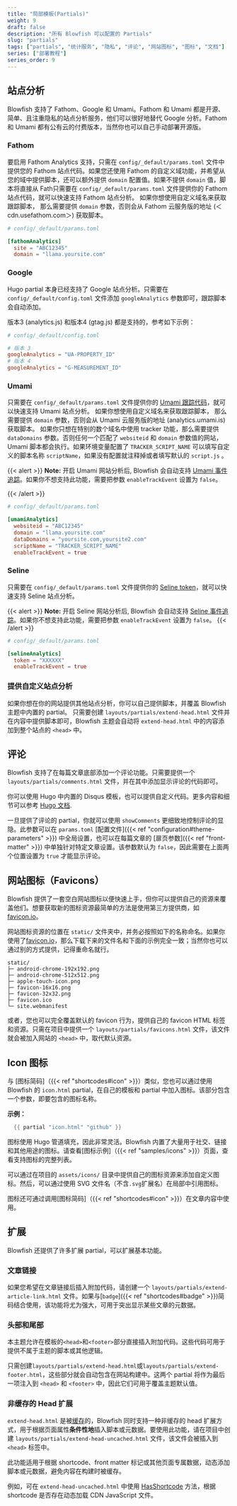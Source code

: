 ```yaml
---
title: "局部模板(Partials)"
weight: 9
draft: false
description: "所有 Blowfish 可以配置的 Partials"
slug: "partials"
tags: ["partials", "统计服务", "隐私", "评论", "网站图标", "图标", "文档"]
series: ["部署教程"]
series_order: 9
---
```


## 站点分析

Blowfish 支持了 Fathom、Google 和 Umami。Fathom 和 Umami 都是开源、简单、且注重隐私的站点分析服务，他们可以很好地替代 Google 分析。Fathom 和 Umami 都有公有云的付费版本，当然你也可以自己手动部署开源版。

### Fathom

要启用 Fathom Analytics 支持，只需在 `config/_default/params.toml` 文件中提供您的 Fathom 站点代码。如果您还使用 Fathom 的自定义域功能，并希望从您的域中提供脚本，还可以额外提供 `domain` 配置值。如果不提供 `domain` 值，脚本将直接从 Fath只需要在 `config/_default/params.toml` 文件提供你的 Fathom 站点代码，就可以快速支持 Fathom 站点分析。
如果你想使用自定义域名来获取跟踪脚本， 那么需要提供 `domain` 参数，否则会从 Fathom 云服务版的地址 (＜cdn.usefathom.com＞) 获取脚本。

```toml
# config/_default/params.toml

[fathomAnalytics]
  site = "ABC12345"
  domain = "llama.yoursite.com"
```

### Google

Hugo partial 本身已经支持了 Google 站点分析。只需要在 `config/_default/config.toml` 文件添加 `googleAnalytics` 参数即可，跟踪脚本会自动添加。

版本3 (analytics.js) 和版本4 (gtag.js) 都是支持的，参考如下示例：

```toml
# config/_default/config.toml

# 版本 3
googleAnalytics = "UA-PROPERTY_ID"
# 版本 4
googleAnalytics = "G-MEASUREMENT_ID"
```

### Umami

只需要在 `config/_default/params.toml` 文件提供你的 [Umami 跟踪代码](https://umami.is/docs/collect-data)，就可以快速支持 Umami 站点分析。
如果你想使用自定义域名来获取跟踪脚本， 那么需要提供 `domain` 参数，否则会从 Umami 云服务版的地址 (analytics.umami.is) 获取脚本。
如果你只想在特别的数个域名中使用 tracker 功能，那么需要提供 `dataDomains` 参数。否则任何一个匹配了 `websiteid` 和 `domain` 参数值的网站，Umami 脚本都会执行。如果环境变量配置了 `TRACKER_SCRIPT_NAME` 可以填写自定义的脚本名称 `scriptName`，如果没有配置就注释掉或者填写默认的 `script.js` 。

{{< alert >}}
**Note:** 开启 Umami 网站分析后, Blowfish 会自动支持 [Umami 事件追踪](https://umami.is/docs/track-events)。如果你不想支持此功能，需要把参数 `enableTrackEvent` 设置为 `false`。

{{< /alert >}}

```toml
# config/_default/params.toml

[umamiAnalytics]
  websiteid = "ABC12345"
  domain = "llama.yoursite.com"
  dataDomains = "yoursite.com,yoursite2.com"
  scriptName = "TRACKER_SCRIPT_NAME"
  enableTrackEvent = true
```

### Seline

只需要在 `config/_default/params.toml` 文件提供你的 [Seline token](https://seline.so/docs/install-seline)，就可以快速支持 Seline 站点分析。

{{< alert >}}
**Note:** 开启 Seline 网站分析后, Blowfish 会自动支持 [Seline 事件追踪](https://seline.so/docs/custom-events)。如果你不想支持此功能，需要把参数 `enableTrackEvent` 设置为 `false`。
{{< /alert >}}

```toml
# config/_default/params.toml

[selineAnalytics]
  token = "XXXXXX"
  enableTrackEvent = true
```

### 提供自定义站点分析

如果你想在你的网站提供其他站点分析，你可以自己提供脚本，并覆盖 Blowfish 主题中内置的 partial。
只需要创建 `layouts/partials/extend-head.html` 文件并在内容中提供脚本即可，Blowfish 主题会自动将 `extend-head.html` 中的内容添加到整个站点的 `<head>` 中。

## 评论

Blowfish 支持了在每篇文章底部添加一个评论功能。只需要提供一个 `layouts/partials/comments.html` 文件，并在其中添加显示评论的代码即可。

你可以使用 Hugo 中内置的 Disqus 模板，也可以提供自定义代码。更多内容和细节可以参考 [Hugo 文档](https://gohugo.io/content-management/comments/).

一旦提供了评论的 partial，你就可以使用 `showComments` 更细致地控制评论的显隐。此参数可以在 `params.toml` [配置文件]({{< ref "configuration#theme-parameters" >}}) 中全局设置，也可以在每篇文章的 [扉页参数]({{< ref "front-matter" >}}) 中单独针对特定文章设置。该参数默认为  `false`，因此需要在上面两个位置设置为 `true` 才能显示评论。

## 网站图标（Favicons）

Blowfish 提供了一套空白网站图标以便快速上手，但你可以提供自己的资源来覆盖他们。想要获取新的图标资源最简单的方法是使用第三方提供商，如 [favicon.io](https://favicon.io)。

网站图标资源的位置在 `static/` 文件夹中，并务必按照如下的名称命名。如果你使用了[favicon.io](https://favicon.io)，那么下载下来的文件名和下面的示例完全一致；当然你也可以通过别的方式提供，记得重命名就行。

```shell
static/
├─ android-chrome-192x192.png
├─ android-chrome-512x512.png
├─ apple-touch-icon.png
├─ favicon-16x16.png
├─ favicon-32x32.png
├─ favicon.ico
└─ site.webmanifest
```

或者，您也可以完全覆盖默认的 favicon 行为，提供自己的 favicon HTML 标签和资源。只需在项目中提供一个 `layouts/partials/favicons.html` 文件，该文件就会被加入网站的 `<head>` 中，取代默认资源。

## Icon 图标

与 [图标简码]（{{< ref "shortcodes#icon" >}}）类似，您也可以通过使用 Blowfish 的 `icon.html` partial，在自己的模板和 partial 中加入图标。该部分包含一个参数，即要包含的图标名称。

**示例：**

```go
  {{ partial "icon.html" "github" }}
```

图标使用 Hugo 管道填充，因此非常灵活。Blowfish 内置了大量用于社交、链接和其他用途的图标。请查看[图标示例]（{{< ref "samples/icons" >}}）页面，查看支持图标的完整列表。

可以通过在项目的 `assets/icons/` 目录中提供自己的图标资源来添加自定义图标。然后，可以通过使用 SVG 文件名（不含`.svg`扩展名）在局部中引用图标。

图标还可通过调用[图标简码]（{{< ref "shortcodes#icon" >}}）在文章内容中使用。

## 扩展

Blowfish 还提供了许多扩展 partial，可以扩展基本功能。

### 文章链接

如果您希望在文章链接后插入附加代码，请创建一个 `layouts/partials/extend-article-link.html` 文件。如果与[`badge`]({{< ref "shortcodes#badge" >}})简码结合使用，该功能将尤为强大，可用于突出显示某些文章的元数据。

### 头部和尾部

本主题允许在模板的`<head>`和`<footer>`部分直接插入附加代码。这些代码可用于提供不属于主题的脚本或其他逻辑。

只需创建`layouts/partials/extend-head.html`或`layouts/partials/extend-footer.html`，这些部分就会自动包含在网站构建中。这两个 partial 将作为最后一项注入到 `<head>` 和 `<footer>` 中，因此它们可用于覆盖主题默认值。

### 非缓存的 Head 扩展

`extend-head.html` 是被[缓存](https://gohugo.io/functions/partials/includecached/)的，Blowfish 同时支持一种非缓存的 head 扩展方式，用于根据页面属性**条件性地**插入脚本或元数据。要使用此功能，请在项目中创建 `layouts/partials/extend-head-uncached.html` 文件，该文件会被插入到 `<head>` 标签中。

此功能适用于根据 shortcode、front matter 标记或其他页面专属数据，动态添加脚本或元数据，避免内容在构建时被缓存。

例如，可在 `extend-head-uncached.html` 中使用 [HasShortcode](https://gohugo.io/methods/page/hasshortcode/#article) 方法，根据 shortcode 是否存在动态加载 CDN JavaScript 文件。
